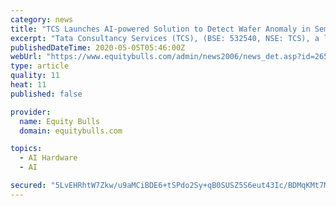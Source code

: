```yaml
---
category: news
title: "TCS Launches AI-powered Solution to Detect Wafer Anomaly in Semiconductor Manufacturing"
excerpt: "Tata Consultancy Services (TCS), (BSE: 532540, NSE: TCS), a leading global IT services, consulting, and business solutions organization, announced the launch of TCS WaferWise™, a cloud-based wafer ano"
publishedDateTime: 2020-05-05T05:46:00Z
webUrl: "https://www.equitybulls.com/admin/news2006/news_det.asp?id=265896"
type: article
quality: 11
heat: 11
published: false

provider:
  name: Equity Bulls
  domain: equitybulls.com

topics:
  - AI Hardware
  - AI

secured: "5LvEHRhtW7Zkw/u9aMCiBDE6+tSPdo2Sy+qB0SUSZ5S6eut43Ic/BDMqKMt7Mm6ji7nMct1JnufxS5TZROSxZVxfuCcrz/mDkmz1gjL4ZHVpAyOW/lJvde31QIjD5eAZkV833jhaGFllFwgj3jCrS6dEIefEiMe1WqkCaSe3XN13UTnMDq6RxgdSP6yREo2tUa83fN1kXXTQ3YdhMCSMYwwy4iUJ+m8ffpE+m7R6hgLMhBVIGVwnThubpRTFsMfvJnYBZlhEhkVWi9JvPMJ8vVeUbRj+v+RFxFnn/WZTdCg/Hs1v+4KhoSSf6REFuzch;1h2+RKCNs+SJ10Rd4BXMcQ=="
---
```



